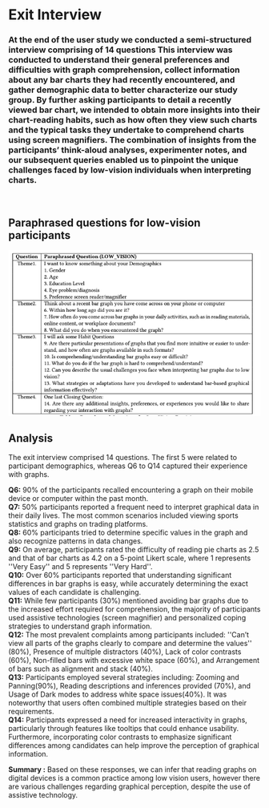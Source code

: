 # Exit Interview 

### At the end of the user study we conducted a semi-structured interview comprising of 14 questions  This interview was conducted to understand their general preferences and difficulties with graph comprehension, collect information about any bar charts they had recently encountered, and gather demographic data to better characterize our study group. By further asking participants to detail a recently viewed bar chart, we intended to obtain more insights into their chart-reading habits, such as how often they view such charts and the typical tasks they undertake to comprehend charts using screen magnifiers. The combination of insights from the participants’ think-aloud analyses, experimenter notes, and our subsequent queries enabled us to pinpoint the unique challenges faced by low-vision individuals when interpreting charts. 

</br>

## Paraphrased questions for low-vision participants


![Alt text](Exit_Interview_Questions.png)

## Analysis 

The exit interview comprised 14 questions. The first 5 were related to participant demographics, whereas Q6 to Q14 captured their experience with graphs.

**Q6:** 90\% of the participants recalled encountering a graph on their mobile device or computer within the past month.</br>
**Q7:**  50\% participants reported a frequent need to interpret graphical data in their daily lives. The most common scenarios included viewing sports statistics and graphs on trading platforms.</br>
**Q8:**  60\% participants tried to determine specific values in the graph and also recognize patterns in data changes.</br>
**Q9:** On average, participants rated the difficulty of reading pie charts as 2.5 and that of bar charts as 4.2 on a 5-point Likert scale, where 1 represents ''Very Easy'' and 5 represents ''Very Hard''.</br>
**Q10:** Over 60\% participants reported that understanding significant differences in bar graphs is easy, while accurately determining the exact values of each candidate is challenging.</br>
**Q11:** While few participants (30\%) mentioned avoiding bar graphs due to the increased effort required for comprehension, the majority of participants used assistive technologies (screen magnifier) and personalized coping strategies to understand graph information.</br>
**Q12:** The most prevalent complaints among participants included: ''Can’t view all parts of the graphs clearly to compare and determine the values'' (80\%), Presence of multiple distractors (40\%), Lack of color contrasts (60\%), Non-filled bars with excessive white space (60\%), and Arrangement of bars such as alignment and stack (40\%).</br>
**Q13:** Participants employed several strategies including: Zooming and Panning(90\%), Reading descriptions and inferences provided (70\%), and Usage of Dark modes to address white space issues(40\%).  It was noteworthy that users often combined multiple strategies based on their requirements.</br>
**Q14:** Participants expressed a need for increased interactivity in graphs, particularly through features like tooltips that could enhance usability. Furthermore, incorporating color contrasts to emphasize significant differences among candidates can help improve the perception of graphical information.</br>

**Summary :** Based on these responses, we can infer that reading graphs on digital devices is a common practice among low vision users, however there are various challenges regarding graphical perception, despite the use of assistive technology.